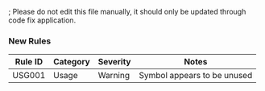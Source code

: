 ; Please do not edit this file manually, it should only be updated through code fix application.

### New Rules

Rule ID | Category | Severity | Notes
--------|----------|----------|----------------------
USG001  | Usage    | Warning  | Symbol appears to be unused